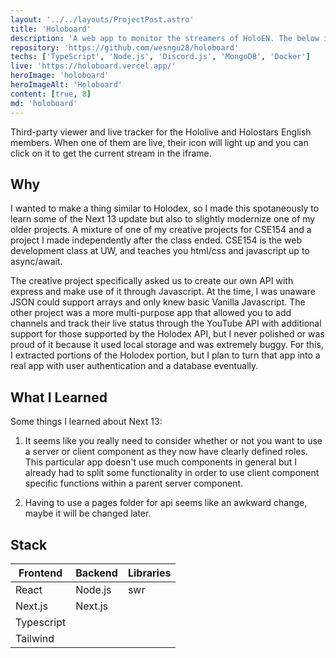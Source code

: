 ```yaml
---
layout: '../../layouts/ProjectPost.astro'
title: 'Holoboard'
description: 'A web app to monitor the streamers of HoloEN. The below icons will change based on live status. Was made to learn some Next 13.'
repository: 'https://github.com/wesngu28/holoboard'
techs: ['TypeScript', 'Node.js', 'Discord.js', 'MongoDB', 'Docker']
live: 'https://holoboard.vercel.app/'
heroImage: 'holoboard'
heroImageAlt: 'Holoboard'
content: [true, 8]
md: 'holoboard'
---
```


Third-party viewer and live tracker for the Hololive and Holostars English members. When one of them are live, their icon will light up and you can click on it to get the current stream in the iframe.

## Why

I wanted to make a thing similar to Holodex, so I made this spotaneously to learn some of the Next 13 update but also to slightly modernize one of my older projects. A mixture of one of my creative projects for CSE154 and a project I made independently after the class ended. CSE154 is the web development class at UW, and teaches you html/css and javascript up to async/await.

The creative project specifically asked us to create our own API with express and make use of it through Javascript. At the time, I was unaware JSON could support arrays and only knew basic Vanilla Javascript. The other project was a more multi-purpose app that allowed you to add channels and track their live status through the YouTube API with additional support for those supported by the Holodex API, but I never polished or was proud of it because it used local storage and was extremely buggy. For this, I extracted portions of the Holodex portion, but I plan to turn that app into a real app with user authentication and a database eventually.

## What I Learned

Some things I learned about Next 13:

1. It seems like you really need to consider whether or not you want to use a server or client component as they now have clearly defined roles. This particular app doesn't use much components in general but I already had to split some functionality in order to use client component specific functions within a parent server component.

2. Having to use a pages folder for api seems like an awkward change, maybe it will be changed later.

## Stack

| Frontend    | Backend     | Libraries
| ----------- | ----------- | ----------- |
| React      | Node.js       | swr |
| Next.js   | Next.js        |  |
| Typescript  |         |  |
| Tailwind  |        |  |
